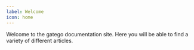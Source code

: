 ```yaml
---
label: Welcome
icon: home
---
```


Welcome to the gatego documentation site. Here you will be able to find a variety of different articles.